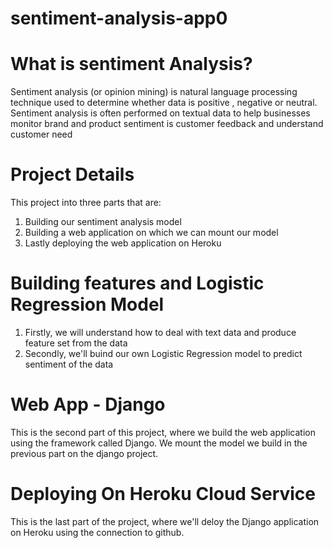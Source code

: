 # sentiment-analysis-app0

# What is sentiment Analysis?
Sentiment analysis (or opinion mining) is natural language processing technique used to determine whether data is positive , negative or neutral. Sentiment analysis is often performed on textual data to help businesses monitor brand and product sentiment is customer feedback and understand customer need

# Project Details
This project into three parts that are:

1. Building our sentiment analysis model
2. Building a web application on which we can mount our model
3. Lastly deploying the web application on Heroku

# Building features and Logistic Regression Model
1. Firstly, we will understand how to deal with text data and produce feature set from the data
2. Secondly, we'll buind our own Logistic Regression model to predict sentiment of the data

# Web App - Django
This is the second part of this project, where we build the web application using the framework called Django. We mount the model we build in the previous part on the django project.

# Deploying On Heroku Cloud Service
This is the last part of the project, where we'll deloy the Django application on Heroku using the connection to github.
